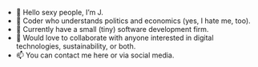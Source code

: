 - 👋 Hello sexy people, I’m J.
- 👀 Coder who understands politics and economics (yes, I hate me, too).
- 🌱 Currently have a small (tiny) software development firm.
- 💞️ Would love to collaborate with anyone interested in digital technologies, sustainability, or both.
- 📫 You can contact me here or via social media.

<!---
jbolns/jbolns is a ✨ special ✨ repository because its `README.md` (this file) appears on your GitHub profile.
You can click the Preview link to take a look at your changes.
--->
